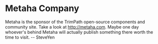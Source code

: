 # Metaha Company #

Metaha is the sponsor of the TrimPath open-source components and community site.  Take a look at http://metaha.com.  Maybe one day whoever's behind Metaha will actually publish something there worth the time to visit.  -- SteveYen